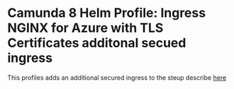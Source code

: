 # Camunda 8 Helm Profile: Ingress NGINX for Azure with TLS Certificates additonal secued ingress

This profiles adds an additional secured ingress to the steup describe [here](../README.md)


